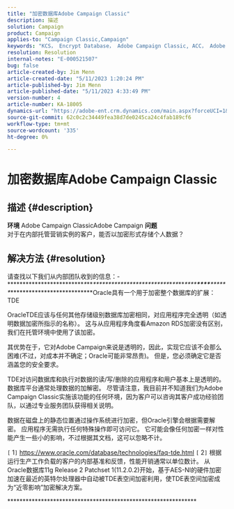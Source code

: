```yaml
---
title: "加密数据库Adobe Campaign Classic"
description: 描述
solution: Campaign
product: Campaign
applies-to: "Campaign Classic,Campaign"
keywords: "KCS， Encrypt Database， Adobe Campaign Classic, ACC， Adobe Campaign, FAQ"
resolution: Resolution
internal-notes: "E-000521507"
bug: false
article-created-by: Jim Menn
article-created-date: "5/11/2023 1:20:24 PM"
article-published-by: Jim Menn
article-published-date: "5/11/2023 4:33:49 PM"
version-number: 4
article-number: KA-18005
dynamics-url: "https://adobe-ent.crm.dynamics.com/main.aspx?forceUCI=1&pagetype=entityrecord&etn=knowledgearticle&id=4590d090-feef-ed11-8849-6045bd006295"
source-git-commit: 62c0c2c34449fea38d7de0245ca24c4fab189cf6
workflow-type: tm+mt
source-wordcount: '335'
ht-degree: 0%

---
```


# 加密数据库Adobe Campaign Classic

## 描述 {#description}


<b>环境</b>
Adobe Campaign ClassicAdobe Campaign
<b>问题</b>
<br>对于在内部托管营销实例的客户，能否以加密形式存储个人数据？



## 解决方法 {#resolution}


请查找以下我们从内部团队收到的信息：- \*\*\*\*\*\*\*\*\*\*\*\*\*\*\*\*\*\*\*\*\*\*\*\*\**\**\*\**\*\*\*\*\*\*\*\*\*\*\*\*\*\*\*\*\*\*\*\*\*\*\*\*\**\**\*\**\*\**\*\*\*\***\*\*\*\***\*\*\*\*\*\**\*\*\*\*\*\*\*\*\*\*\*\*\*\*\*\*\*\*\*\*\*\*\*\*\*\*\*Oracle具有一个用于加密整个数据库的扩展：TDE

OracleTDE应该与任何其他存储级别数据库加密相同，对应用程序完全透明（如透明数据加密所指示的名称）。 这与从应用程序角度看Amazon RDS加密没有区别，我们在托管环境中使用了该加密。

其优势在于，它对Adobe Campaign来说是透明的，因此，实现它应该不会那么困难(不过，对成本并不确定；Oracle可能非常昂贵)。 但是，您必须确定它是否涵盖您的安全要求。

TDE对访问数据库和执行对数据的读/写/删除的应用程序和用户基本上是透明的。 数据库平台通常处理数据的加解密。 尽管请注意，我目前并不知道我们为Adobe Campaign Classic实施该功能的任何环境，因为客户可以咨询其客户成功经验团队，以通过专业服务团队获得相关说明。

数据在磁盘上的静态位置通过操作系统进行加密，但Oracle引擎会根据需要解密。 应用程序无需执行任何特殊操作即可访问它。 它可能会像任何加密一样对性能产生一些小的影响，不过根据其文档，这可以忽略不计。

`[` 1`]`  https://www.oracle.com/database/technologies/faq-tde.html
`[` 2`]`  根据运行生产工作负载的客户的内部基准和反馈，性能开销通常以单位数计。 从Oracle数据库11g Release 2 Patchset 1(11.2.0.2)开始，基于AES-NI的硬件加密加速在最近的英特尔处理器中自动被TDE表空间加密利用，使TDE表空间加密成为“近零影响”加密解决方案。

\*\*\*\*\*\*\*\*\*\*\*\*\*\*\*\*\*\*\*\*\*\*\*\*\*\*\*\*\*\*\*\*\*\*\*\*\*\*\*\*\*\*\*\*\*\*\*\*\*\*\*\*\*\*\*\*\*\*\*\*\*\*
